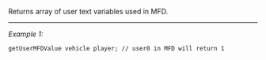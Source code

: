 Returns array of user text variables used in MFD.


---
*Example 1:*
```sqf
getUserMFDValue vehicle player; // user0 in MFD will return 1
```